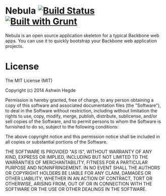 Nebula [![Build Status](http://travis-ci.org/hegdeashwin/Nebula.png?branch=master)](https://travis-ci.org/hegdeashwin/Nebula)  [![Built with Grunt](https://cdn.gruntjs.com/builtwith.png)](http://gruntjs.com/)
======
Nebula is an open source application skeleton for a typical Backbone web apps. You can use it to quickly bootstrap your Backbone web application projects.

License
=======
The MIT License (MIT)

Copyright (c) 2014 Ashwin Hegde

Permission is hereby granted, free of charge, to any person obtaining a copy of
this software and associated documentation files (the "Software"), to deal in
the Software without restriction, including without limitation the rights to
use, copy, modify, merge, publish, distribute, sublicense, and/or sell copies of
the Software, and to permit persons to whom the Software is furnished to do so,
subject to the following conditions:

The above copyright notice and this permission notice shall be included in all
copies or substantial portions of the Software.

THE SOFTWARE IS PROVIDED "AS IS", WITHOUT WARRANTY OF ANY KIND, EXPRESS OR
IMPLIED, INCLUDING BUT NOT LIMITED TO THE WARRANTIES OF MERCHANTABILITY, FITNESS
FOR A PARTICULAR PURPOSE AND NONINFRINGEMENT. IN NO EVENT SHALL THE AUTHORS OR
COPYRIGHT HOLDERS BE LIABLE FOR ANY CLAIM, DAMAGES OR OTHER LIABILITY, WHETHER
IN AN ACTION OF CONTRACT, TORT OR OTHERWISE, ARISING FROM, OUT OF OR IN
CONNECTION WITH THE SOFTWARE OR THE USE OR OTHER DEALINGS IN THE SOFTWARE.
